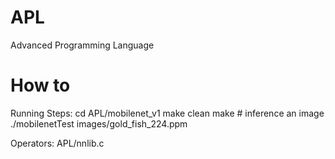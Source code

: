 # APL
Advanced Programming Language

# How to 

Running Steps:
	cd APL/mobilenet_v1
	make clean
	make
	# inference an image
	./mobilenetTest images/gold_fish_224.ppm

Operators:
	APL/nnlib.c
